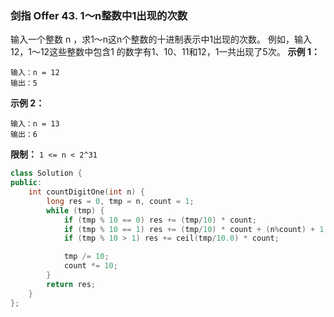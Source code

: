 ### 剑指 Offer 43. 1～n整数中1出现的次数
输入一个整数 n ，求1～n这n个整数的十进制表示中1出现的次数。
例如，输入12，1～12这些整数中包含1 的数字有1、10、11和12，1一共出现了5次。
**示例 1：**
```
输入：n = 12 
输出：5
```
**示例 2：**
```
输入：n = 13 
输出：6
```
**限制：**
`1 <= n < 2^31`

```cpp
class Solution {
public:
    int countDigitOne(int n) {
        long res = 0, tmp = n, count = 1;
        while (tmp) {
            if (tmp % 10 == 0) res += (tmp/10) * count;
            if (tmp % 10 == 1) res += (tmp/10) * count + (n%count) + 1;
            if (tmp % 10 > 1) res += ceil(tmp/10.0) * count;

            tmp /= 10;
            count *= 10;
        }
        return res;
    }
};
```

